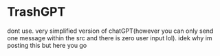 # TrashGPT
dont use. very simplified version of chatGPT(however you can only send one message within the src and there is zero user input lol). idek why im posting this but here you go
